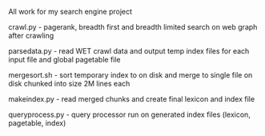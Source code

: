 All work for my search engine project

crawl.py - pagerank, breadth first and breadth limited search on web graph after crawling

parsedata.py - read WET crawl data and output temp index files for each input file and global pagetable file

mergesort.sh - sort temporary index to on disk and merge to single file on disk chunked into size 2M lines each

makeindex.py - read merged chunks and create final lexicon and index file

queryprocess.py - query processor run on generated index files (lexicon, pagetable, index)
